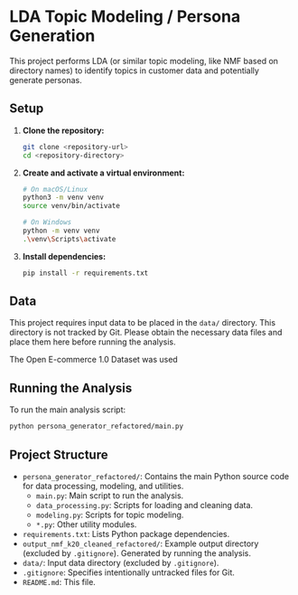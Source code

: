 # LDA Topic Modeling / Persona Generation

This project performs LDA (or similar topic modeling, like NMF based on directory names) to identify topics in customer data and potentially generate personas.

## Setup

1.  **Clone the repository:**
    ```bash
    git clone <repository-url>
    cd <repository-directory>
    ```

2.  **Create and activate a virtual environment:**
    ```bash
    # On macOS/Linux
    python3 -m venv venv
    source venv/bin/activate

    # On Windows
    python -m venv venv
    .\venv\Scripts\activate
    ```

3.  **Install dependencies:**
    ```bash
    pip install -r requirements.txt
    ```

## Data

This project requires input data to be placed in the `data/` directory. This directory is not tracked by Git. Please obtain the necessary data files and place them here before running the analysis.

The Open E-commerce 1.0 Dataset was used

## Running the Analysis

To run the main analysis script:

```bash
python persona_generator_refactored/main.py
```



## Project Structure

*   `persona_generator_refactored/`: Contains the main Python source code for data processing, modeling, and utilities.
    *   `main.py`: Main script to run the analysis.
    *   `data_processing.py`: Scripts for loading and cleaning data.
    *   `modeling.py`: Scripts for topic modeling.
    *   `*.py`: Other utility modules.
*   `requirements.txt`: Lists Python package dependencies.
*   `output_nmf_k20_cleaned_refactored/`: Example output directory (excluded by `.gitignore`). Generated by running the analysis.
*   `data/`: Input data directory (excluded by `.gitignore`).
*   `.gitignore`: Specifies intentionally untracked files for Git.
*   `README.md`: This file. 
